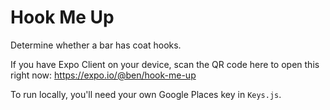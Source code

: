 # Hook Me Up

Determine whether a bar has coat hooks.

If you have Expo Client on your device, scan the QR code here to open this right now: https://expo.io/@ben/hook-me-up

To run locally, you'll need your own Google Places key in `Keys.js`.